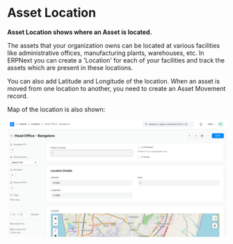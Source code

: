 
# Asset Location



**Asset Location shows where an Asset is located.**


The assets that your organization owns can be located at various facilities like administrative offices, manufacturing plants, warehouses, etc. In ERPNext you can create a 'Location' for each of your facilities and track the assets which are present in these locations.


You can also add Latitude and Longitude of the location. When an asset is moved from one location to another, you need to create an Asset Movement record.


Map of the location is also shown:


![Asset](/files/asset-location.png)




